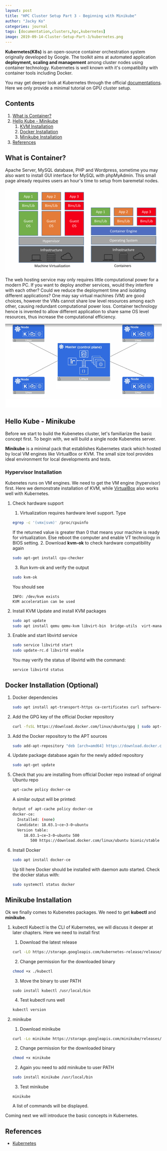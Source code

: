 ```yaml
---
layout: post
title: "HPC Cluster Setup Part 3 - Beginning with Minikube"
author: "Jacky Ko"
categories: journal
tags: [documentation,clusters,hpc,kubernetes]
image: 2019-09-14-Cluster-Setup-Part-3/kubernetes.png
---
```


**Kubernetes(K8s)** is an open-source container orchestration system originally developed by Google. The toolkit aims at automated application **deployment, scaling and management** among cluster nodes using container technology. Kubernetes is well known with it's compatibility with container tools including Docker.

You may get deeper look at Kubernetes through the official [documentations](https://kubernetes.io/). Here we only provide a minimal tutorial on GPU cluster setup.

## Contents

1. [What is Container?](#what-is-container?)
2. [Hello Kube - Minikube](#hello-kube---minikube)
	1. [KVM Installation](#kvm-installation)
	2. [Docker Installation](#docker-installation)
	3. [Minikube Installation](#minikube-installation)
3. [References](#references)

## What is Container?

Apache Server, MySQL database, PHP and Wordpress, sometime you may also want to install GUI interface for MySQL with phpMyAdmin. This small page already requires users an hour's time to setup from baremetal nodes.

![alt text](../assets/img/2019-09-14-Cluster-Setup-Part-3/vm-vs-container.png "Virtual machines vs containers")

The web hosting service may only requires little computational power for a modern PC. If you want to deploy another services, would they interfere with each other? Could we reduce the deployment time and isolating different applications? One may say virtual machines (VM) are good choices, however the VMs cannot share low level resources among each other, causing redundant computational power loss. Container technology hence is invented to allow different application to share same OS level resources, thus increase the computational efficiency. 

![alt text](../assets/img/2019-09-14-Cluster-Setup-Part-3/kubernetes-architecture.png "Kubenetes architecture")

## Hello Kube - Minikube

Before we start to build the Kubenetes cluster, let's familiarize the basic concept first. To begin with, we will build a single node Kubenetes server. 

**Minikube** is a minimal pack that establishes Kubernetes stack which hosted by local VM engines like VirtualBox or KVM. The small size tool provides ideal environment for local developments and tests.

### Hypervisor Installation

Kubenetes runs on VM engines. We need to get the VM engine (hypervisor) first. Here we demonstrate installation of KVM, while [VirtualBox](https://www.virtualbox.org/wiki/Downloads) also works well with Kubernetes.

1. Check hardware support
	1. Virtualization requires hardware level support. Type
	```bash
	egrep -c '(vmx|svm)' /proc/cpuinfo
	```
	If the returned value is greater than 0 that means your machine is ready for virtualization. Else reboot the computer and enable VT technology in BIOS setting.
	2. Download **kvm-ok** to check hardware compatibility again
	```bash
	sudo apt-get install cpu-checker
	```
	3. Run kvm-ok and verify the output
	```bash
	sudo kvm-ok
	```
	You should see 
	```
	INFO: /dev/kvm exists
	KVM acceleration can be used
	```
2. Install KVM
	Update and install KVM packages
	```bash
	sudo apt update
	sudo apt install qemu qemu-kvm libvirt-bin  bridge-utils  virt-manager
	```
3. Enable and start libvirtd service
	```bash
	sudo service libvirtd start
	sudo update-rc.d libvirtd enable
	```

	You may verify the status of libvirtd with the command:
	```bash
	service libvirtd status
	```

## Docker Installation (Optional)

1. Docker dependencies
	```bash
	sudo apt install apt-transport-https ca-certificates curl software-properties-common
	```
2. Add the GPG key of the official Docker repository
	```bash
	curl -fsSL https://download.docker.com/linux/ubuntu/gpg | sudo apt-key add -
	```
3. Add the Docker repository to the APT sources
	```bash
	sudo add-apt-repository "deb [arch=amd64] https://download.docker.com/linux/ubuntu bionic stable"
	```
4. Update package database again for the newly added repository
	```bash
	sudo apt-get update
	```
5. Check that you are installing from official Docker repo instead of original Ubuntu repo
	```bash
	apt-cache policy docker-ce
	```
	A similar output will be printed:
	```bash
	Output of apt-cache policy docker-ce
	docker-ce:
	  Installed: (none)
	  Candidate: 18.03.1~ce~3-0~ubuntu
	  Version table:
	     18.03.1~ce~3-0~ubuntu 500
	        500 https://download.docker.com/linux/ubuntu bionic/stable amd64 Packages
	```
6. Install Docker
	```bash
	sudo apt install docker-ce
	```
	Up till here Docker should be installed with daemon auto started. Check the docker status with:
	```bash
	sudo systemctl status docker
	```

## Minikube Installation

Ok we finally comes to Kubenetes packages. We need to get **kubectl** and **minikube**.

1. kubectl
	Kubectl is the CLI of Kubernetes, we will discuss it deeper at later chapters. Here we need to install first
	1. Download the latest release
	```bash
	curl -LO https://storage.googleapis.com/kubernetes-release/release/`curl -s https://storage.googleapis.com/kubernetes-release/release/stable.txt`/bin/linux/amd64/kubectl
	```
	2. Change permission for the downloaded binary
	```bash
	chmod +x ./kubectl
	```
	3. Move the binary to user PATH
	```
	sudo install kubectl /usr/local/bin
	```
	4. Test kubectl runs well
	```bash
	kubectl version
	```

2. minikube
	1. Download minikube
	```bash
	curl -Lo minikube https://storage.googleapis.com/minikube/releases/latest/minikube-linux-amd64
	```
	2. Change permission for the downloaded binary
	```bash
	chmod +x minikube
	```
	2. Again you need to add minikube to user PATH
	```bash
	sudo install minikube /usr/local/bin
	```
	3. Test minikube
	```
	minikube
	```
	A list of commands will be displayed.

Coming next we will introduce the basic concepts in Kubernetes.

## References

- [Kubernetes](https://kubernetes.io/)
